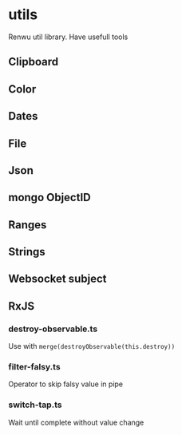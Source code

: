 # utils

Renwu util library. Have usefull tools

## Clipboard

## Color

## Dates

## File

## Json

## mongo ObjectID

## Ranges

## Strings

## Websocket subject

## RxJS

### destroy-observable.ts

Use with `merge(destroyObservable(this.destroy))`

### filter-falsy.ts

Operator to skip falsy value in pipe

### switch-tap.ts

Wait until complete without value change
